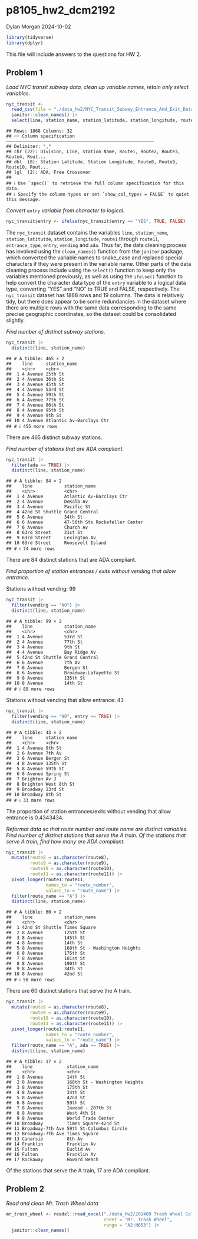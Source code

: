 p8105_hw2_dcm2192
================
Dylan Morgan
2024-10-02

``` r
library(tidyverse)
library(dplyr)
```

This file will include answers to the questions for HW 2.

## Problem 1

*Load NYC transit subway data, clean up variable names, retain only
select variables.*

``` r
nyc_transit <- 
  read_csv(file = "./data_hw2/NYC_Transit_Subway_Entrance_And_Exit_Data.csv") |> 
  janitor::clean_names() |> 
  select(line, station_name, station_latitude, station_longitude, route1, route2, route3, route4, route5, route6, route7, route8, route9, route10, route11, entrance_type, entry, vending, ada)
```

    ## Rows: 1868 Columns: 32
    ## ── Column specification ────────────────────────────────────────────────────────
    ## Delimiter: ","
    ## chr (22): Division, Line, Station Name, Route1, Route2, Route3, Route4, Rout...
    ## dbl  (8): Station Latitude, Station Longitude, Route8, Route9, Route10, Rout...
    ## lgl  (2): ADA, Free Crossover
    ## 
    ## ℹ Use `spec()` to retrieve the full column specification for this data.
    ## ℹ Specify the column types or set `show_col_types = FALSE` to quiet this message.

*Convert* `entry` *variable from character to logical.*

``` r
nyc_transit$entry <- ifelse(nyc_transit$entry == "YES", TRUE, FALSE)
```

The `nyc_transit` dataset contains the variables `line`, `station_name`,
`station_latitutde`, `station_longitude`, `route1` through `route11`,
`entrance_type`, `entry`, `vending` and `ada`. Thus far, the data
cleaning process has involved using the `clean_names()` function from
the `janitor` package, which converted the variable names to snake_case
and replaced special characters if they were present in the variable
name. Other parts of the data cleaning process include using the
`select()` function to keep only the variables mentioned previously, as
well as using the `ifelse()` function to help convert the character data
type of the `entry` variable to a logical data type, converting “YES”
and “NO” to TRUE and FALSE, respectively. The `nyc_transit` dataset has
1868 rows and 19 columns. The data is relatively tidy, but there does
appear to be some redundancies in the dataset where there are multiple
rows with the same data corresponding to the same precise geographic
coordinates, so the dataset could be consolidated slightly.

*Find number of distinct subway stations.*

``` r
nyc_transit |> 
  distinct(line, station_name)
```

    ## # A tibble: 465 × 2
    ##    line     station_name            
    ##    <chr>    <chr>                   
    ##  1 4 Avenue 25th St                 
    ##  2 4 Avenue 36th St                 
    ##  3 4 Avenue 45th St                 
    ##  4 4 Avenue 53rd St                 
    ##  5 4 Avenue 59th St                 
    ##  6 4 Avenue 77th St                 
    ##  7 4 Avenue 86th St                 
    ##  8 4 Avenue 95th St                 
    ##  9 4 Avenue 9th St                  
    ## 10 4 Avenue Atlantic Av-Barclays Ctr
    ## # ℹ 455 more rows

There are 465 distinct subway stations.

*Find number of stations that are ADA compliant.*

``` r
nyc_transit |> 
  filter(ada == TRUE) |> 
  distinct(line, station_name)
```

    ## # A tibble: 84 × 2
    ##    line            station_name                  
    ##    <chr>           <chr>                         
    ##  1 4 Avenue        Atlantic Av-Barclays Ctr      
    ##  2 4 Avenue        DeKalb Av                     
    ##  3 4 Avenue        Pacific St                    
    ##  4 42nd St Shuttle Grand Central                 
    ##  5 6 Avenue        34th St                       
    ##  6 6 Avenue        47-50th Sts Rockefeller Center
    ##  7 6 Avenue        Church Av                     
    ##  8 63rd Street     21st St                       
    ##  9 63rd Street     Lexington Av                  
    ## 10 63rd Street     Roosevelt Island              
    ## # ℹ 74 more rows

There are 84 distinct stations that are ADA compliant.

*Find proportion of station entrances / exits without vending that allow
entrance.*  

Stations without vending: 99

``` r
nyc_transit |> 
  filter(vending == "NO") |> 
  distinct(line, station_name)
```

    ## # A tibble: 99 × 2
    ##    line            station_name         
    ##    <chr>           <chr>                
    ##  1 4 Avenue        53rd St              
    ##  2 4 Avenue        77th St              
    ##  3 4 Avenue        9th St               
    ##  4 4 Avenue        Bay Ridge Av         
    ##  5 42nd St Shuttle Grand Central        
    ##  6 6 Avenue        7th Av               
    ##  7 6 Avenue        Bergen St            
    ##  8 6 Avenue        Broadway-Lafayette St
    ##  9 8 Avenue        135th St             
    ## 10 8 Avenue        14th St              
    ## # ℹ 89 more rows

Stations without vending that allow entrance: 43

``` r
nyc_transit |> 
  filter(vending == "NO", entry == TRUE) |> 
  distinct(line, station_name)
```

    ## # A tibble: 43 × 2
    ##    line     station_name
    ##    <chr>    <chr>       
    ##  1 4 Avenue 9th St      
    ##  2 6 Avenue 7th Av      
    ##  3 6 Avenue Bergen St   
    ##  4 8 Avenue 135th St    
    ##  5 8 Avenue 59th St     
    ##  6 8 Avenue Spring St   
    ##  7 Brighton Av J        
    ##  8 Brighton West 8th St 
    ##  9 Broadway 23rd St     
    ## 10 Broadway 8th St      
    ## # ℹ 33 more rows

The proportion of station entrances/exits without vending that allow
entrance is 0.4343434.

*Reformat data so that route number and route name are distinct
variables. Find number of distinct stations that serve the A train. Of
the stations that serve A train, find how many are ADA compliant.*

``` r
nyc_transit |> 
  mutate(route8 = as.character(route8), 
         route9 = as.character(route9), 
         route10 = as.character(route10), 
         route11 = as.character(route11)) |> 
  pivot_longer(route1:route11, 
               names_to = "route_number", 
               values_to = "route_name") |> 
  filter(route_name == "A") |> 
  distinct(line, station_name)
```

    ## # A tibble: 60 × 2
    ##    line            station_name                 
    ##    <chr>           <chr>                        
    ##  1 42nd St Shuttle Times Square                 
    ##  2 8 Avenue        125th St                     
    ##  3 8 Avenue        145th St                     
    ##  4 8 Avenue        14th St                      
    ##  5 8 Avenue        168th St - Washington Heights
    ##  6 8 Avenue        175th St                     
    ##  7 8 Avenue        181st St                     
    ##  8 8 Avenue        190th St                     
    ##  9 8 Avenue        34th St                      
    ## 10 8 Avenue        42nd St                      
    ## # ℹ 50 more rows

There are 60 distinct stations that serve the A train.

``` r
nyc_transit |> 
  mutate(route8 = as.character(route8), 
         route9 = as.character(route9), 
         route10 = as.character(route10), 
         route11 = as.character(route11)) |> 
  pivot_longer(route1:route11, 
               names_to = "route_number", 
               values_to = "route_name") |> 
  filter(route_name == "A", ada == TRUE) |> 
  distinct(line, station_name)
```

    ## # A tibble: 17 × 2
    ##    line             station_name                 
    ##    <chr>            <chr>                        
    ##  1 8 Avenue         14th St                      
    ##  2 8 Avenue         168th St - Washington Heights
    ##  3 8 Avenue         175th St                     
    ##  4 8 Avenue         34th St                      
    ##  5 8 Avenue         42nd St                      
    ##  6 8 Avenue         59th St                      
    ##  7 8 Avenue         Inwood - 207th St            
    ##  8 8 Avenue         West 4th St                  
    ##  9 8 Avenue         World Trade Center           
    ## 10 Broadway         Times Square-42nd St         
    ## 11 Broadway-7th Ave 59th St-Columbus Circle      
    ## 12 Broadway-7th Ave Times Square                 
    ## 13 Canarsie         8th Av                       
    ## 14 Franklin         Franklin Av                  
    ## 15 Fulton           Euclid Av                    
    ## 16 Fulton           Franklin Av                  
    ## 17 Rockaway         Howard Beach

Of the stations that serve the A train, 17 are ADA compliant.

## Problem 2

*Read and clean Mr. Trash Wheel data*

``` r
mr_trash_wheel <- readxl::read_excel("./data_hw2/202409 Trash Wheel Collection Data.xlsx", 
                                     sheet = "Mr. Trash Wheel", 
                                     range = "A2:N653") |> 
  janitor::clean_names()
```
